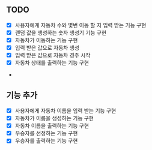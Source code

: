 ## TODO
- [x] 사용자에게 자동차 수와 몇번 이동 할 지 입력 받는 기능 구현
- [x] 랜덤 값을 생성하는 숫자 생성기 기능 구현
- [x] 자동차가 이동하는 기능 구현
- [x] 입력 받은 값으로 자동차 생성
- [x] 입력 받은 값으로 자동차 경주 시작
- [x] 자동차 상태를 출력하는 기능 구현
- 


## 기능 추가
- [x] 사용자에게 자동차 이름을 입력 받는 기능 구현
- [x] 자동차가 이름을 생성하는 기능 구현
- [x] 자동차 이름을 출력하는 기능 구현
- [x] 우승자를 선정하는 기능 구현
- [x] 우승자를 출력하는 기능 구현